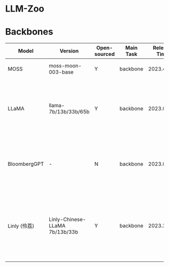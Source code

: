 # LLM-Zoo

# Backbones

| Model        | Version                        | Open-sourced | Main Task | Release Time | Size           | Backbone    | Training Data                                                                                                                                                                                                                                                                     | Languages | Domain  | Demo                                | Huggingface                                                       | GitHub                                              | Paper                                      | Official Blog                                                                                          |
| ------------ | ------------------------------ | ------------ | --------- | ------------ | -------------- | ----------- | --------------------------------------------------------------------------------------------------------------------------------------------------------------------------------------------------------------------------------------------------------------------------------- | --------- | ------- | ----------------------------------- | ----------------------------------------------------------------- | --------------------------------------------------- | ------------------------------------------ | ------------------------------------------------------------------------------------------------------ |
| MOSS         | moss-moon-003-base             | Y            | backbone  | 2023.4.21    | 16B            | CodeGen     | 100B Chinese tokens and 20B English tokens                                                                                                                                                                                                                                        | zh, en    | General | [[link](https://moss.fastnlp.top/)] | [[link](https://huggingface.co/fnlp/moss-moon-003-base)]          | [[link](https://github.com/OpenLMLab/MOSS)]         | \-                                         | [[link](https://txsun1997.github.io/blogs/moss.html)]                                                  |
| LLaMA        | llama-7b/13b/33b/65b           | Y            | backbone  | 2023.02.27   | 7B/13B/33B/65B | \-          | 1T tokens (English CommonCrawl, C4, Github, Wikipedia, Gutenberg and Books3, ArXiv, Stack Exchange)                                                                                                                                                                               | en        | General | \-                                  | [[link](https://huggingface.co/decapoda-research/llama-7b-hf)]    | [[link](https://github.com/facebookresearch/llama)] | [[link](https://arxiv.org/abs/2302.13971)] | [[link](https://ai.facebook.com/blog/large-language-model-llama-meta-ai/)]                             |
| BloombergGPT | \-                             | N            | backbone  | 2023.03.30   | 50B            | BLOOM-style | 363B financial datasets (web, news, filings, press, bloomberg) and 345B public datasets (PILE, C4, wikipedia)                                                                                                                                                                     | en        | Finance | \-                                  | \-                                                                | \-                                                  | [[link](https://arxiv.org/abs/2303.17564)] | [[link](https://www.bloomberg.com/company/press/bloomberggpt-50-billion-parameter-llm-tuned-finance/)] |
| Linly (伶荔)   | Linly-Chinese-LLaMA 7b/13b/33b | Y            | backbone  | 2023.3.28    | 7B/13B/33B     | LLaMA       | Chinese-English parallel corpora [[link](https://statmt.org/wmt18/translation-task.html#download)], Chinese Wikipedia, community interaction, news data [[link](https://github.com/CLUEbenchmark/CLUECorpus2020)], scientific literature [[link](https://github.com/ydli-ai/CSL)] | zh        | General | \-                                  | [[link](https://huggingface.co/P01son/Linly-Chinese-LLaMA-7b-hf)] | [[link](https://github.com/CVI-SZU/Linly)]          | \-                                         | \-                                                                                                     |